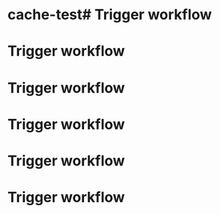# cache-test# Trigger workflow
# Trigger workflow
# Trigger workflow
# Trigger workflow
# Trigger workflow
# Trigger workflow
